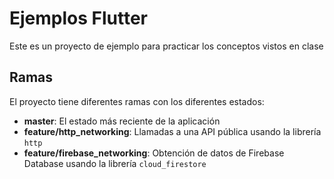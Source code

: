 # Ejemplos Flutter

Este es un proyecto de ejemplo para practicar los conceptos vistos en clase

## Ramas

El proyecto tiene diferentes ramas con los diferentes estados:

* __master__: El estado más reciente de la aplicación
* __feature/http_networking__: Llamadas a una API pública usando la librería `http`
* __feature/firebase_networking__: Obtención de datos de Firebase Database usando la librería `cloud_firestore`
